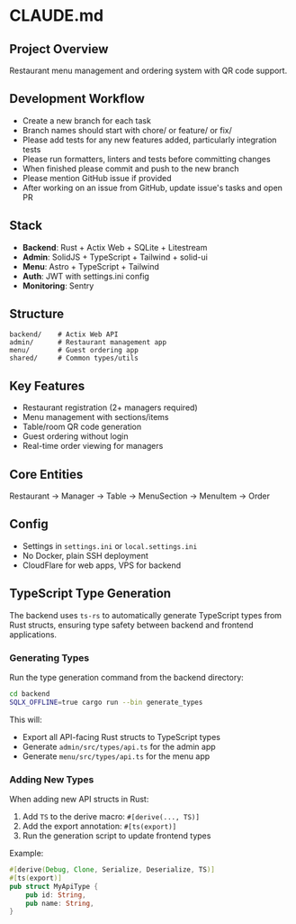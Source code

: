 # CLAUDE.md

## Project Overview
Restaurant menu management and ordering system with QR code support.

## Development Workflow
- Create a new branch for each task
- Branch names should start with chore/ or feature/ or fix/
- Please add tests for any new features added, particularly integration tests
- Please run formatters, linters and tests before committing changes
- When finished please commit and push to the new branch
- Please mention GitHub issue if provided
- After working on an issue from GitHub, update issue's tasks and open PR

## Stack
- **Backend**: Rust + Actix Web + SQLite + Litestream
- **Admin**: SolidJS + TypeScript + Tailwind + solid-ui
- **Menu**: Astro + TypeScript + Tailwind
- **Auth**: JWT with settings.ini config
- **Monitoring**: Sentry

## Structure
```
backend/    # Actix Web API
admin/      # Restaurant management app
menu/       # Guest ordering app
shared/     # Common types/utils
```

## Key Features
- Restaurant registration (2+ managers required)
- Menu management with sections/items
- Table/room QR code generation
- Guest ordering without login
- Real-time order viewing for managers

## Core Entities
Restaurant → Manager → Table → MenuSection → MenuItem → Order

## Config
- Settings in `settings.ini` or `local.settings.ini`
- No Docker, plain SSH deployment
- CloudFlare for web apps, VPS for backend

## TypeScript Type Generation
The backend uses `ts-rs` to automatically generate TypeScript types from Rust structs, ensuring type safety between backend and frontend applications.

### Generating Types
Run the type generation command from the backend directory:
```bash
cd backend
SQLX_OFFLINE=true cargo run --bin generate_types
```

This will:
- Export all API-facing Rust structs to TypeScript types
- Generate `admin/src/types/api.ts` for the admin app
- Generate `menu/src/types/api.ts` for the menu app

### Adding New Types
When adding new API structs in Rust:
1. Add `TS` to the derive macro: `#[derive(..., TS)]`
2. Add the export annotation: `#[ts(export)]`
3. Run the generation script to update frontend types

Example:
```rust
#[derive(Debug, Clone, Serialize, Deserialize, TS)]
#[ts(export)]
pub struct MyApiType {
    pub id: String,
    pub name: String,
}
```
